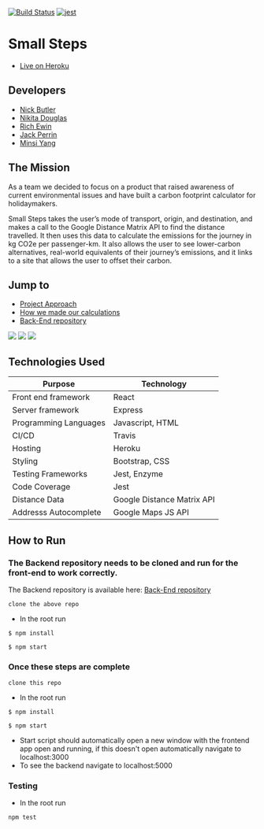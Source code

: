 [![Build Status](https://travis-ci.org/nwmbutler/carbon-front-end.svg?branch=master)](https://travis-ci.org/nwmbutler/carbon-front-end)
[![jest](https://jestjs.io/img/jest-badge.svg)](https://github.com/facebook/jest)

# Small Steps

* [Live on Heroku](https://small-steps2020.herokuapp.com/)

## Developers

- [Nick Butler](https://github.com/nwmbutler)
- [Nikita Douglas](https://github.com/NikitaDouglas)
- [Rich Ewin](https://github.com/RichEwin)
- [Jack Perrin](https://github.com/perrinjack)
- [Minsi Yang](https://github.com/minsiyang)

## The Mission

As a team we decided to focus on a product that raised awareness of current environmental issues and have built a carbon footprint calculator for holidaymakers.

Small Steps takes the user’s mode of transport, origin, and destination, and makes a call to the Google Distance Matrix API to find the distance travelled. It then uses this data to calculate the emissions for the journey in kg CO2e per passenger-km. It also allows the user to see lower-carbon alternatives, real-world equivalents of their journey’s emissions, and it links to a site that allows the user to offset their carbon.

## Jump to

* [Project Approach](https://github.com/nwmbutler/carbon-front-end/blob/README/approach.md)
* [How we made our calculations](https://github.com/nwmbutler/carbon-front-end/blob/README/CALCULATIONS.md)
* [Back-End repository](https://github.com/nwmbutler/Small_Steps_backend)

![](https://github.com/nwmbutler/Small_Steps/blob/master/public/Screenshot%202020-07-30%20at%2016.30.27.png?raw=true)
![](https://github.com/nwmbutler/Small_Steps/blob/master/public/Screenshot%202020-07-30%20at%2016.31.19.png?raw=true)
![](https://github.com/nwmbutler/Small_Steps/blob/master/public/Screenshot%202020-07-30%20at%2016.50.34.png?raw=true)

## Technologies Used

| Purpose                      |  Technology        |
| ---------------------------- | -----------------  |
| Front end framework          | React              |
| Server framework             | Express            |
| Programming Languages        | Javascript, HTML   |
| CI/CD                        | Travis             |
| Hosting                      | Heroku             |
| Styling                      | Bootstrap, CSS     |
| Testing Frameworks           | Jest, Enzyme       |
| Code Coverage                | Jest               |
| Distance Data                | Google Distance Matrix API |
| Addresss Autocomplete        | Google Maps JS API   |

## How to Run

### The Backend repository needs to be cloned and run for the front-end to work correctly.

The Backend repository is available here: 
[Back-End repository](https://github.com/nwmbutler/carbon-back-end)

```
clone the above repo
```
- In the root run
```
$ npm install
```
```
$ npm start
```

### Once these steps are complete

```
clone this repo
```
* In the root run
```
$ npm install
```
```
$ npm start
```
* Start script should automatically open a new window with the frontend app  open and running,
if this doesn't open automatically navigate to localhost:3000
* To see the backend navigate to localhost:5000

### Testing
- In the root run
```
npm test
```
